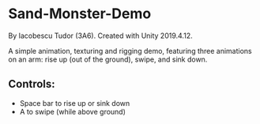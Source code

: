 # Sand-Monster-Demo
By Iacobescu Tudor (3A6). Created with Unity 2019.4.12.

A simple animation, texturing and rigging demo, featuring three animations on an arm: rise up (out of the ground), swipe, and sink down.
## Controls:
- Space bar to rise up or sink down
- A to swipe (while above ground)
